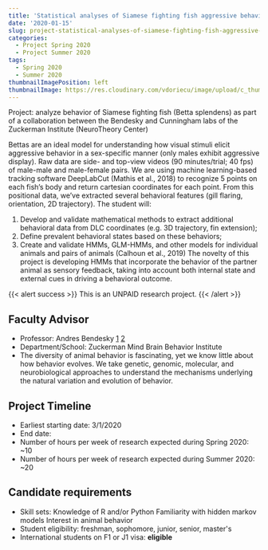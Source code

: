 ```yaml
---
title: 'Statistical analyses of Siamese fighting fish aggressive behavior'
date: '2020-01-15'
slug: project-statistical-analyses-of-siamese-fighting-fish-aggressive-behavior
categories:
  - Project Spring 2020
  - Project Summer 2020
tags:
  - Spring 2020
  - Summer 2020
thumbnailImagePosition: left
thumbnailImage: https://res.cloudinary.com/vdoriecu/image/upload/c_thumb,w_200,g_face/v1579110178/construction_c6dqbd.png
---
```

Project: analyze behavior of Siamese fighting fish (Betta splendens) as part of a collaboration between the Bendesky and Cunningham labs of the Zuckerman Institute (NeuroTheory Center)

<!--more-->

Bettas are an ideal model for understanding how visual stimuli elicit aggressive behavior in a sex-specific manner (only males exhibit aggressive display). Raw data are side- and top-view videos (90 minutes/trial; 40 fps) of male-male and male-female pairs. We are using machine learning-based tracking software DeepLabCut (Mathis et al., 2018) to recognize 5 points on each fish’s body and return cartesian coordinates for each point. From this positional data, we’ve extracted several behavioral features (gill flaring, orientation, 2D trajectory).
The student will:
1. Develop and validate mathematical methods to extract additional behavioral data from DLC coordinates (e.g. 3D trajectory, fin extension);
2. Define prevalent behavioral states based on these behaviors;
3. Create and validate HMMs, GLM-HMMs, and other models for individual animals and pairs of animals (Calhoun et al., 2019)
The novelty of this project is developing HMMs that incorporate the behavior of the partner animal as sensory feedback, taking into account both internal state and external cues in driving a behavioral outcome.

{{< alert success >}}
This is an UNPAID research project.
{{< /alert >}}

## Faculty Advisor
+ Professor: Andres Bendesky [1](https://bendeskylab.com/) [2](https://zuckermaninstitute.columbia.edu/andres-bendesky-md-phd)
+ Department/School: Zuckerman Mind Brain Behavior Institute
+ The diversity of animal behavior is fascinating, yet we know little about how behavior evolves.
We take genetic, genomic, molecular, and neurobiological approaches to understand the mechanisms underlying the natural variation and evolution of behavior.

## Project Timeline
+ Earliest starting date: 3/1/2020
+ End date: 
+ Number of hours per week of research expected during Spring 2020: ~10
+ Number of hours per week of research expected during Summer 2020: ~20

## Candidate requirements
+ Skill sets: 
  Knowledge of R and/or Python
  Familiarity with hidden markov models
  Interest in animal behavior
+ Student eligibility: freshman, sophomore, junior, senior, master's
+ International students on F1 or J1 visa: **eligible**

